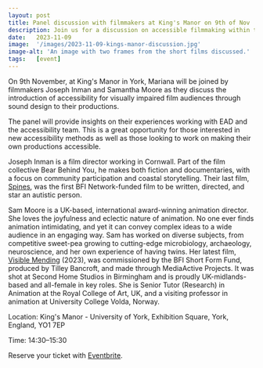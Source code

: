 ```yaml
---
layout: post
title: Panel discussion with filmmakers at King's Manor on 9th of Nov
description: Join us for a discussion on accessible filmmaking within the context of the EAD methods.
date:   2023-11-09
image:  '/images/2023-11-09-kings-manor-discussion.jpg'
image-alt: 'An image with two frames from the short films discussed.'
tags:   [event]
---
```


On 9th November, at King's Manor in York, Mariana will be joined by filmmakers Joseph Inman and Samantha Moore as they discuss the introduction of accessibility for visually impaired film audiences through sound design to their productions.

The panel will provide insights on their experiences working with EAD and the accessibility team. This is a great opportunity for those interested in new accessibility methods as well as those looking to work on making their own productions accessible.

Joseph Inman is a film director working in Cornwall. Part of the film collective Bear Behind You, he makes both fiction and documentaries, with a focus on community participation and coastal storytelling. Their last film, [Spines](https://watershed.co.uk/filmhub/updates/news/spines-a-case-study-in-working-with-neurodiverse-talent-and-crew/), was the first BFI Network-funded film to be written, directed, and star an autistic person.

Sam Moore is a UK-based, international award-winning animation director. She loves the joyfulness and eclectic nature of animation. No one ever finds animation intimidating, and yet it can convey complex ideas to a wide audience in an engaging way. Sam has worked on diverse subjects, from competitive sweet-pea growing to cutting-edge microbiology, archaeology, neuroscience, and her own experience of having twins. Her latest film, [Visible Mending](https://visiblemendingfilm.com) (2023), was commissioned by the BFI Short Form Fund, produced by Tilley Bancroft, and made through MediaActive Projects. It was shot at Second Home Studios in Birmingham and is proudly UK-midlands-based and all-female in key roles. She is Senior Tutor (Research) in Animation at the Royal College of Art, UK, and a visiting professor in animation at University College Volda, Norway.

Location: King's Manor - University of York, Exhibition Square, York, England, YO1 7EP

Time: 14:30–15:30

Reserve your ticket with [Eventbrite](https://www.eventbrite.com/e/film-accessibility-through-sound-design-a-panel-discussion-with-filmmakers-tickets-737069593997?utm-campaign=social&utm-content=attendeeshare&utm-medium=discovery&utm-term=listing&utm-source=cp&aff=ebdsshcopyurl).